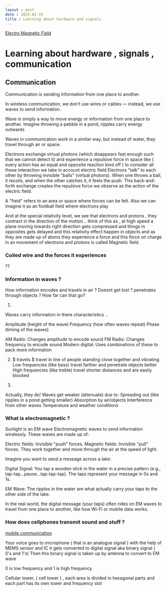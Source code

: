 ```yaml
---
layout : post
date : 2025-01-15
title : Learning about hardware and signals   
---
```


[Electro Magnetic Field](https://www.youtube.com/watch?v=XoVW7CRR5JY)


# Learning about hardware , signals , communication 


## Communication
Communication is sending information from one place to another. 

In wireless communication, we don’t use wires or cables — instead, we use waves to send information.

Wave is simply a way to move energy or information from one place to another. Imagine throwing a pebble in a pond, ripples carry energy outwards

Waves in communication work in a similar way, but instead of water, they travel through air or space.


Electrons exchange virtual photons (which disappears fast enough such that we cannot detect it) and experience a repulsive force in space like ( every action has an equal and opposite reaction kind off ) to consider all these interaction we take in account electric field
Electrons "talk" to each other by throwing invisible "balls" (virtual photons). When one throws a ball, it recoils, and when the other catches it, it feels the push. This back-and-forth exchange creates the repulsive force we observe as the action of the electric field.

A "field" refers to an area or space where forces can be felt. 
Also we can imagine it as an football field where electrons play 


And at the special relativity level, we see that electrons and protons , they contract in the direction of the motion .. think of this as , at high speed a plane moving towards right direction gets compressed and things in opposites gets delayed and this relativity effect happen in objects and as they are made up of atoms they experience a force and this force on charge in an movement of electrons and protons is called Magnetic field.

### Coiled wire and the forces it experiences 
??


### Information in waves ? 
How information encodes and travels in air ? Doesnt get lost ? penetrates through objects ? How far can that go?

1.
Waves carry information in there characteristics ..

Amplitude (height of the wave)
Frequency (how often waves repeat)
Phase (timing of the waves)

AM Radio: Changes amplitude to encode sound
FM Radio: Changes frequency to encode sound
Modern digital: Uses combinations of these to pack more information


2. $ travels $
travel in line of people standing close together and vibrating 
Low frequencies (like bass) travel farther and penetrate objects better
High frequencies (like treble) travel shorter distances and are easily blocked

3.
Actually, they do! Waves get weaker (attenuate) due to:
Spreading out (like ripples in a pond getting smaller)
Absorption by air/objects
Interference from other waves
Temperature and weather conditions



### What is electromagnetic ? 
Sunlight is an EM wave 
Electromagnetic waves to send information wirelessly. These waves are made up of:

Electric fields: Invisible "push" forces.
Magnetic fields: Invisible "pull" forces. They work together and move through the air at the speed of light.


Imagine you want to send a message across a lake:

Digital Signal: You tap a wooden stick in the water in a precise pattern (e.g., tap-tap...pause...tap-tap-tap). The taps represent your message in 0s and 1s.

EM Wave: The ripples in the water are what actually carry your taps to the other side of the lake.

In the real world, the digital message (your taps) often rides on EM waves to travel from one place to another, like how Wi-Fi or mobile data works.


### How does cellphones transmit sound and stuff ? 
[mobile communication](https://www.youtube.com/watch?v=1JZG9x_VOwA)


Your voice goes to microphone ( that is an analogue signal ) with the help of MEMS sensor and IC it gets converted to digital signal aka binary signal ( 0's and 1's) 
Then this binary signal is taken up by antenna to convert to EM wave 

0 is low frequency and 1 is high frequency


Cellular tower, ( cell tower ) , each area is divided in hexagonal parts and each part has its own tower and frequency slot 

 








